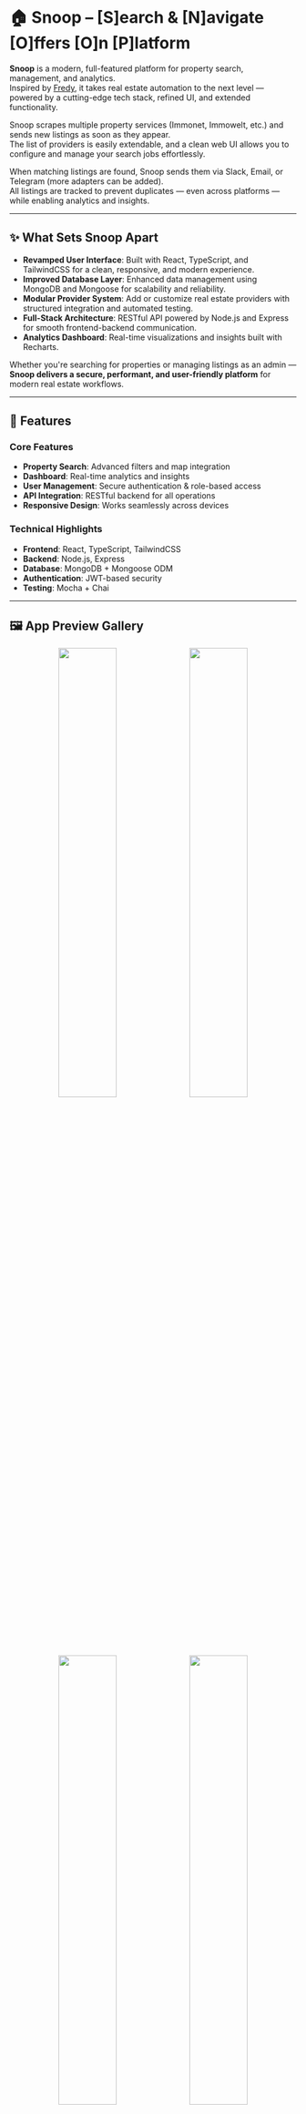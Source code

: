 # 🏠 Snoop – [S]earch & [N]avigate [O]ffers [O]n [P]latform

**Snoop** is a modern, full-featured platform for property search, management, and analytics.  
Inspired by [Fredy](https://github.com/orangecoding/fredy), it takes real estate automation to the next level — powered by a cutting-edge tech stack, refined UI, and extended functionality.

Snoop scrapes multiple property services (Immonet, Immowelt, etc.) and sends new listings as soon as they appear.  
The list of providers is easily extendable, and a clean web UI allows you to configure and manage your search jobs effortlessly.

When matching listings are found, Snoop sends them via Slack, Email, or Telegram (more adapters can be added).  
All listings are tracked to prevent duplicates — even across platforms — while enabling analytics and insights.

---

## ✨ What Sets Snoop Apart

- **Revamped User Interface**: Built with React, TypeScript, and TailwindCSS for a clean, responsive, and modern experience.  
- **Improved Database Layer**: Enhanced data management using MongoDB and Mongoose for scalability and reliability.  
- **Modular Provider System**: Add or customize real estate providers with structured integration and automated testing.  
- **Full-Stack Architecture**: RESTful API powered by Node.js and Express for smooth frontend-backend communication.  
- **Analytics Dashboard**: Real-time visualizations and insights built with Recharts.  

Whether you're searching for properties or managing listings as an admin — **Snoop delivers a secure, performant, and user-friendly platform** for modern real estate workflows.

---

## 🚀 Features

### Core Features
- **Property Search**: Advanced filters and map integration  
- **Dashboard**: Real-time analytics and insights  
- **User Management**: Secure authentication & role-based access  
- **API Integration**: RESTful backend for all operations  
- **Responsive Design**: Works seamlessly across devices  

### Technical Highlights
- **Frontend**: React, TypeScript, TailwindCSS  
- **Backend**: Node.js, Express  
- **Database**: MongoDB + Mongoose ODM  
- **Authentication**: JWT-based security  
- **Testing**: Mocha + Chai  

---

## 🖼️ App Preview Gallery

<p align="center">
  <img src="screenshots/dashboard_dark.png" width="45%" />
  <img src="screenshots/dashboard_light.png" width="45%" />
</p>

<p align="center">
  <img src="screenshots/jobs_grid_light.png" width="45%" />
  <img src="screenshots/jobs_grid_dark.png" width="45%" />
</p>

<p align="center">
  <img src="screenshots/listing_light_grid.png" width="45%" />
  <img src="screenshots/listing_dark_grid.png" width="45%" />
</p>

<p align="center">
  <img src="screenshots/listing_map_light.png" width="45%" />
  <img src="screenshots/listing_map_dark.png" width="45%" />
</p>

---

## 🧰 Tech Stack

### Frontend
- React 18  
- TypeScript  
- TailwindCSS  
- Vite  
- React Router  
- Axios  
- Recharts  

### Backend
- Node.js  
- Express  
- Mongoose  
- JWT  
- Winston  
- Puppeteer  

### Development Tools
- ESLint  
- Prettier  
- Nodemon  
- Mocha  
- Chai  

---

## ⚡ Quick Start with Docker Compose

If you want to get Snoop running instantly, the easiest way is via **Docker Compose**.

### 🧩 Prerequisites
- [Docker](https://www.docker.com/) ≥ 24  
- [Docker Compose](https://docs.docker.com/compose/install/) ≥ 2.20  

### ▶️ Run Snoop

1. Clone the repository:
   ```bash
   git clone https://github.com/code-by-fh/snoop.git
   cd snoop
   ```

2. Copy the environment configuration:
   ```bash
   cp .env.example .env
   ```
   Adjust your credentials and environment variables as needed (e.g., API keys, ports, notification adapters).

3. Start the full stack with Docker Compose:
   ```bash
   docker-compose up -d
   ```

4. Access the application:
   - 🌐 **Frontend:** [http://localhost:3000](http://localhost:3000)  
   - ⚙️ **Backend:** [http://localhost:5000](http://localhost:5000)  
   - 🗄️ **MongoDB:** [mongodb://localhost:27017](mongodb://localhost:27017)

5. (Optional) View logs:
   ```bash
   docker-compose logs -f
   ```

That’s it — your local Snoop instance is live 🎉

---

## 🧑‍💻 Manual Setup

If you prefer a manual setup for development or debugging:

### Prerequisites
- Node.js ≥ 18  
- npm ≥ 9  
- MongoDB ≥ 6  

### Installation

1. Clone the repository:
   ```bash
   git clone https://github.com/code-by-fh/snoop.git
   cd snoop
   ```

2. Install dependencies:
   ```bash
   npm install
   ```

3. Copy and configure environment variables:
   ```bash
   cp .env.example .env
   ```

4. Run the application:
   ```bash
   npm run dev
   ```

Access:
- Frontend: [http://localhost:3000](http://localhost:3000)  
- Backend: [http://localhost:5000](http://localhost:5000)

---

## 🧪 Testing

Run the full test suite:
```bash
cd server
npm test
```

---

## 📄 License

Distributed under the **MIT License**.  
See [`LICENSE`](LICENSE) for details.

---

## 📬 Contact

**Project Maintainer:** [Doublelayer](https://github.com/code-by-fh)  
**Project Repository:** [https://github.com/code-by-fh/snoop](https://github.com/code-by-fh/snoop)

